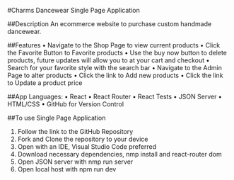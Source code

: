 #Charms Dancewear Single Page Application

##Description
An ecommerce website to purchase custom handmade dancewear.

##Features
•	Navigate to the Shop Page to view current products
•	Click the Favorite Button to Favorite products
•	Use the buy now button to delete products, future updates will allow you to at your cart and checkout
•	Search for your favorite style with the search bar
•	Navigate to the Admin Page to alter products
•	Click the link to Add new products
•	Click the link to Update a product price

##App Languages:
•	React
•	React Router
•	React Tests
•	JSON Server
•	HTML/CSS
•	GitHub for Version Control

##To use Single Page Application
1.	Follow the link to the GitHub Repository
2.	Fork and Clone the repository to your device
3.	Open with an IDE, Visual Studio Code preferred 
4.	Download necessary dependencies, nmp install and react-router dom
5.	Open JSON server with nmp run server
6.	Open local host with npm run dev
